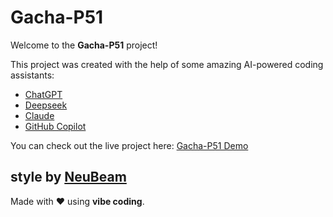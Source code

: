 # Gacha-P51

Welcome to the **Gacha-P51** project!

This project was created with the help of some amazing AI-powered coding assistants:

- [ChatGPT](https://chat.openai.com)
- [Deepseek](https://deepseek.com) 
- [Claude](https://claude.ai)
- [GitHub Copilot](https://github.com/features/copilot)

You can check out the live project here: [Gacha-P51 Demo](https://allmuchalif2.github.io/gacha-P51)

style by [NeuBeam](https://neubeam.vercel.app/)
---
Made with ❤️ using **vibe coding**.
